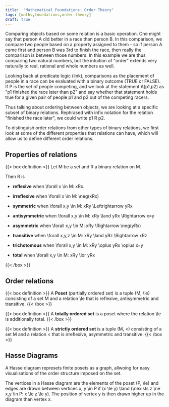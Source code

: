 ```yaml
---
title:  "Mathematical Foundations: Order Theory"
tags: [maths,foundations,order-theory]
draft: true
---
```


Comparing objects based on some relation is a basic operation. One might say that person A did better in a race than person B. In this comparison, we compare two people based on a property assigned to them - so if person A came first and person B was 3rd to finish the race, then really the comparison is between those numbers.
In this example we are thus comparing two natural numbers, but the intuition of "order" extends very naturally to real, rational and whole numbers as well.

Looking back at predicate logic (link), comparisons as the placement of people in a race can be evaluated with a binary outcome (TRUE or FALSE). If P is the set of people competing, and we look at the statement A(p1,p2) as "p1 finished the race later than p2" and say whether that statement holds true for a given pair of people p1 and p2 out of the competing racers.

Thus talking about ordering between objects, we are looking at a specific subset of binary relations. Rephrased with infix notation for the relation "finished the race later", we could write p1 R p2.

To distinguish order relations from other types of binary relations, we first look at some of the different properties that relations can have, which will allow us to define different order relations.

## Properties of relations

{{< box definition >}}
Let <span class="math">M</span> be a set and <span class="math">R</span> a binary relation on <span class="math">M</span>.

Then R is

* **reflexive** when <span class="math"> \forall x \in M: xRx</span>.

* **irreflexive** when <span class="math"> \forall x \in M: \neg(xRx)</span>

* **symmetric** when <span class="math"> \forall x,y \in M: xRy \Leftrightarrow yRx</span>

* **antisymmetric** when <span class="math"> \forall x,y \in M: xRy \land yRx \Rightarrow x=y</span>

* **asymmetric** when <span class="math"> \forall x,y \in M: xRy \Rightarrow \neg(yRx)</span>

* **transitive** when <span class="math"> \forall x,y,z \in M: xRy \land yRz \Rightarrow xRz</span>

* **trichotomous** when <span class="math"> \forall x,y \in M: xRy \oplus yRx \oplus x=y</span>

* **total** when <span class="math"> \forall x,y \in M: xRy \lor yRx</span>

{{< /box >}}


## Order relations

{{< box definition >}}
A **Poset** (partially ordered set) is a tuple <span class="math">(M, \le)</span> consisting of a set <span class="math">M</span> and a relation <span class="math">\le</span> that is reflexive, antisymmetric and transitive.
{{< /box >}}

{{< box definition >}}
A **totally ordered set** is a poset where the relation <span class="math">\le</span> is additionally total.
{{< /box >}}

{{< box definition >}}
A **strictly ordered set** is a tuple <span class="math">(M, <)</span> consisting of a set <span class="math">M</span> and a relation <span class="math"><</span> that is irreflexive, asymmetric and transitive.
{{< /box >}}

## Hasse Diagrams

A Hasse diagram represets finite posets as a graph, allwoing for easy visualisations of the order structure imposed on the set.

The vertices in a Hasse diagram are the elements of the poset  <span class="math">(P, \le)</span> and edges are drawn between vertices <span class="math">x, y \in P</span> if  <span class="math">(x \le y) \land (\nexists z \ne x,y \in P: x \le z \le y)</span>. The position of vertex y is then drawn higher up in the diagram than vertex x.

